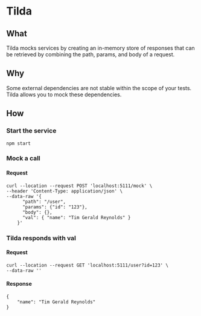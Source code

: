 # Tilda

## What
Tilda mocks services by creating an in-memory store of responses that can be retrieved by combining the path, params, and body of a request.

## Why
Some external dependencies are not stable within the scope of your tests. Tilda allows you to mock these dependencies.

## How
### Start the service
```
npm start
```

### Mock a call
#### Request
```
curl --location --request POST 'localhost:5111/mock' \
--header 'Content-Type: application/json' \
--data-raw '{
      "path": "/user",
      "params": {"id": "123"},
      "body": {},
      "val": { "name": "Tim Gerald Reynolds" }
    }'
```

### Tilda responds with val
#### Request
```
curl --location --request GET 'localhost:5111/user?id=123' \
--data-raw ''
```
#### Response
```
{
    "name": "Tim Gerald Reynolds"
}
```
